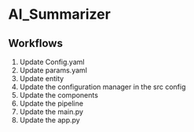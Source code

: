 # AI_Summarizer

## Workflows

1. Update Config.yaml
2. Update params.yaml
3. Update entity
4. Update the configuration manager in the src config
5. Update the components
6. Update the pipeline
7. Update the main.py
8. Update the app.py
